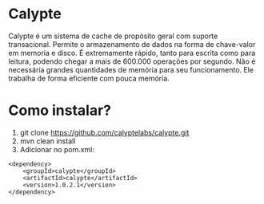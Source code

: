 # Calypte

Calypte é um sistema de cache de propósito geral com suporte transacional. 
Permite o armazenamento de dados na forma de chave-valor em memoria e disco. 
É extremamente rápido, tanto para escrita como para leitura, podendo chegar a mais de 600.000 operações por segundo. Não é necessária grandes quantidades de memória para seu funcionamento. Ele trabalha de forma eficiente com pouca memória.

# Como instalar?

1. git clone https://github.com/calyptelabs/calypte.git
2. mvn clean install
3. Adicionar no pom.xml:
 ```
 <dependency>
     <groupId>calypte</groupId>
     <artifactId>calypte</artifactId>
     <version>1.0.2.1</version>
 </dependency>
 ```

